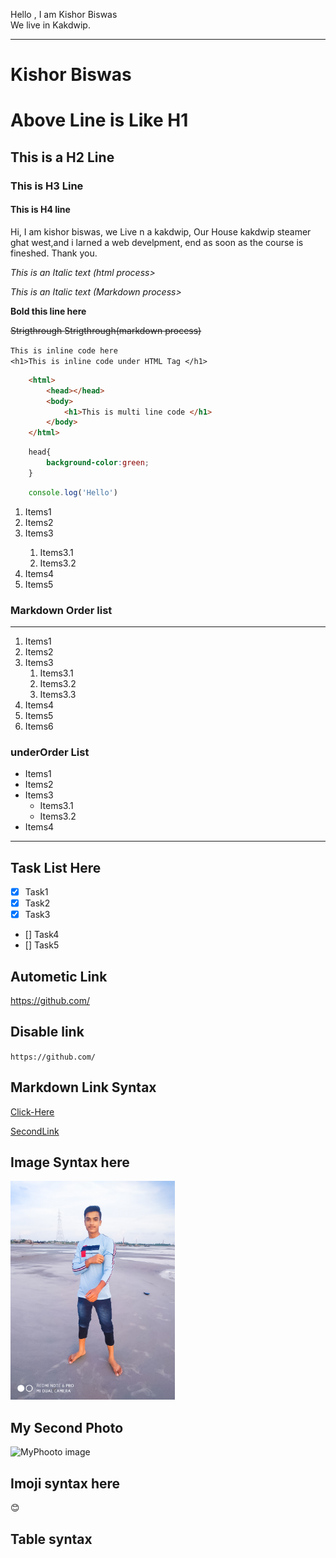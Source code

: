 <!--Markwodn Tutrial -->
Hello , I am Kishor Biswas  <br/>
We live in Kakdwip.

---
# Kishor Biswas
<h1>Above Line is Like H1</h1>

## This is a H2 Line
### This is H3 Line
#### This is H4 line

<p>Hi, I am kishor biswas, we Live n a kakdwip,  Our House kakdwip steamer ghat west,and i larned a web develpment, end as soon as the course is fineshed.    
Thank you.</p>

<i>This is an Italic text (html process></i>  

_This is an Italic text (Markdown process>_  

__Bold this line here__

<del>Strigthrough </del>
~~Strigthrough(markdown process)~~  

`This is inline code here`  
`<h1>This is inline code under HTML Tag </h1>`

``` html
    <html>
        <head></head>
        <body>
            <h1>This is multi line code </h1>
        </body>
    </html>
```
```css
    head{
        background-color:green;
    }

```


``` javascript
    console.log('Hello')
```


<!-- Order List Here-->
<ol>
    <li>Items1</li>
    <li>Items2</li>
    <li>Items3</li>
        <ol>
            <li>Items3.1</li>
            <li>Items3.2</li>
        </ol>
    <li>Items4</li>
    <li>Items5</li>
</ol>


<!--Markdown list -->
### Markdown Order list
---
1. Items1
2. Items2
3. Items3
    1. Items3.1
    2. Items3.2
    3. Items3.3
4. Items4
5. Items5
6. Items6


### underOrder List
- Items1
- Items2
- Items3
    - Items3.1
    - Items3.2
- Items4

---
## Task List Here
- [x] Task1
- [x] Task2
- [x] Task3
- [] Task4
- [] Task5



## Autometic Link
https://github.com/

## Disable link
`https://github.com/`

## Markdown Link Syntax
[Click-Here](https://github.com/)

[SecondLink][myAllLink]

<!-- All Link here-->
[myAllLink]: https://github.com/




## Image Syntax here
<!-- ![Profile](./image/profile.jpg) -->
<img src="./image/profile.jpg" height="350px" title="profile image"/>  

<br/>

## My Second Photo
<img src="./image/MyPhoto.jpg" height="350px" title="MyPhooto image" />
   


## Imoji syntax here
😊

## Table syntax



  